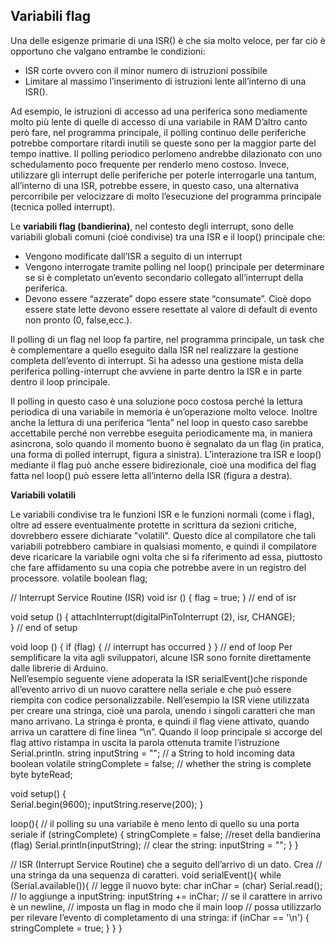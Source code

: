 ## **Variabili flag**

Una delle esigenze primarie di una ISR() è che sia molto veloce, per far ciò è opportuno che valgano entrambe le condizioni:
-	ISR corte ovvero con il minor numero di istruzioni possibile
-	Limitare al massimo l’inserimento di istruzioni lente all’interno di una ISR().

Ad esempio, le istruzioni di accesso ad una periferica sono mediamente molto più lente di quelle di accesso di una variabile in RAM 
D’altro canto però fare, nel programma principale, il polling continuo delle periferiche potrebbe comportare ritardi inutili se queste sono per la maggior parte del tempo inattive. Il polling periodico perlomeno andrebbe dilazionato con uno schedulamento poco frequente per renderlo meno costoso.
Invece, utilizzare gli interrupt delle periferiche per poterle interrogarle una tantum, all’interno di una ISR, potrebbe essere, in questo caso, una alternativa percorribile per velocizzare di molto l’esecuzione del programma principale (tecnica polled interrupt).

Le **variabili flag (bandierina)**, nel contesto degli interrupt, sono delle variabili globali comuni (cioè condivise) tra una ISR e il loop() principale che:
-	Vengono modificate dall’ISR a seguito di un interrupt
-	Vengono interrogate tramite polling nel loop() principale per determinare se si è completato un’evento secondario collegato all’interrupt della periferica.
-	Devono essere “azzerate” dopo essere state “consumate”. Cioè dopo essere state lette devono essere resettate al valore di default di evento non pronto (0, false,ecc.).

 
Il polling di un flag nel loop fa partire, nel programma principale, un task che è complementare a quello eseguito dalla ISR nel realizzare la gestione completa dell’evento di interrupt. Si ha adesso una gestione mista della periferica polling-interrupt che avviene in parte dentro la ISR e in parte dentro il loop principale.

Il polling in questo caso è una soluzione poco costosa perché la lettura periodica di una variabile in memoria è un’operazione molto veloce. Inoltre anche la lettura di una periferica “lenta” nel loop in questo caso sarebbe accettabile perché non verrebbe eseguita periodicamente ma, in maniera asincrona, solo quando il momento buono è segnalato da un flag (in pratica, una forma di polled interrupt, figura a sinistra).
L’interazione tra ISR e loop() mediante il flag può anche essere bidirezionale, cioè una modifica del flag fatta nel loop() può essere letta all’interno della ISR (figura a destra).

**Variabili volatili**

Le variabili condivise tra le funzioni ISR e le funzioni normali (come i flag), oltre ad essere eventualmente protette in scrittura da sezioni critiche, dovrebbero essere dichiarate "volatili". Questo dice al compilatore che tali variabili potrebbero cambiare in qualsiasi momento, e quindi il compilatore deve ricaricare la variabile ogni volta che si fa riferimento ad essa, piuttosto che fare affidamento su una copia che potrebbe avere in un registro del processore.
volatile boolean flag;

// Interrupt Service Routine (ISR)
void isr ()
{
 flag = true;
}  // end of isr

void setup ()
{
  attachInterrupt(digitalPinToInterrupt (2), isr, CHANGE);  
}  // end of setup

void loop ()
{
  if (flag)
    {
    // interrupt has occurred
    }
}  // end of loop
Per semplificare la vita agli sviluppatori, alcune ISR sono fornite direttamente dalle librerie di Arduino.  
Nell’esempio seguente viene adoperata la ISR serialEvent()che risponde all’evento arrivo di un nuovo carattere nella seriale e che può essere riempita con codice personalizzabile.
Nell’esempio la ISR viene utilizzata per creare una stringa, cioè una parola, unendo i singoli caratteri che man mano arrivano. La stringa è pronta, e quindi il flag viene attivato, quando arriva un carattere di fine linea “\n”.
Quando il loop principale si accorge del flag attivo ristampa in uscita la parola ottenuta tramite l’istruzione Serial.println.
string inputString = "";         // a String to hold incoming data
boolean volatile stringComplete = false;  // whether the string is complete
byte byteRead;

void setup() {                
    Serial.begin(9600);
    inputString.reserve(200);
}

loop(){
    // il polling su una variabile è meno lento di quello su una porta seriale 
    if (stringComplete) {
	stringComplete = false; //reset della bandierina (flag)
        Serial.println(inputString);
        // clear the string:
        inputString = "";
    }
}

// ISR (Interrupt Service Routine) che a seguito dell’arrivo di un dato. Crea  // una stringa da una sequenza di caratteri.
void serialEvent(){
  while (Serial.available()){
    // legge il nuovo byte:
    char inChar = (char) Serial.read();
    // lo aggiunge a inputString:
    inputString += inChar;
    // se il carattere in arrivo è un newline, 
    // imposta un flag in modo che il main loop 
    // possa utilizzarlo per rilevare l’evento di completamento di una stringa:
    if (inChar == '\n') {
        stringComplete = true;
    }
  }
}
